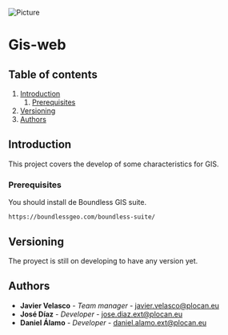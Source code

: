 ![Picture](https://empleo.plocan.eu/static/plocan.png)
# Gis-web

## Table of contents

1. [Introduction](#Introduction)
	1. [Prerequisites](#Prerequisites)
1. [Versioning](#Versioning)
1. [Authors](#Authors)



## Introduction

This project covers the develop of some characteristics for GIS.


### Prerequisites

You should install de Boundless GIS suite. 

```
https://boundlessgeo.com/boundless-suite/
```


## Versioning

The proyect is still on developing to have any version yet.

## Authors

* **Javier Velasco** - *Team manager* - javier.velasco@plocan.eu
* **José Díaz** - *Developer* - jose.diaz.ext@plocan.eu
* **Daniel Álamo** - *Developer* - daniel.alamo.ext@plocan.eu

